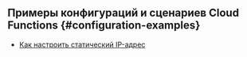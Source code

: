## Примеры конфигураций и сценариев Cloud Functions {#configuration-examples}

* [Как настроить статический IP-адрес](static-ip-address.md)